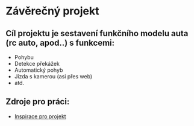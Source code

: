 # Závěrečný projekt
## Cíl projektu je sestavení funkčního modelu auta (rc auto, apod..) s funkcemi:
- Pohybu
- Detekce překážek
- Automatický pohyb
- Jízda s kamerou (asi přes web)
- atd.

## Zdroje pro práci:
- [Inspirace pro projekt](https://www.youtube.com/watch?v=HfQ7lhhgDOk&ab_channel=hashincludeelectronics)
